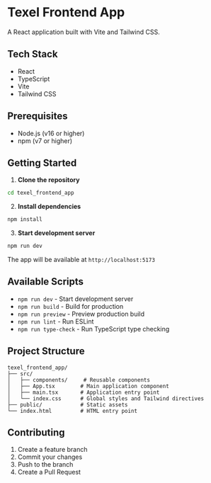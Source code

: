 # Texel Frontend App

A React application built with Vite and Tailwind CSS.

## Tech Stack

- React
- TypeScript
- Vite
- Tailwind CSS

## Prerequisites

- Node.js (v16 or higher)
- npm (v7 or higher)

## Getting Started

1. **Clone the repository**
```bash
cd texel_frontend_app
```

2. **Install dependencies**
```bash
npm install
```

3. **Start development server**
```bash
npm run dev
```

The app will be available at `http://localhost:5173`

## Available Scripts

- `npm run dev` - Start development server
- `npm run build` - Build for production
- `npm run preview` - Preview production build
- `npm run lint` - Run ESLint
- `npm run type-check` - Run TypeScript type checking

## Project Structure

```
texel_frontend_app/
├── src/
│   ├── components/     # Reusable components
│   ├── App.tsx        # Main application component
│   ├── main.tsx       # Application entry point
│   └── index.css      # Global styles and Tailwind directives
├── public/            # Static assets
└── index.html         # HTML entry point
```

## Contributing

1. Create a feature branch
2. Commit your changes
3. Push to the branch
4. Create a Pull Request